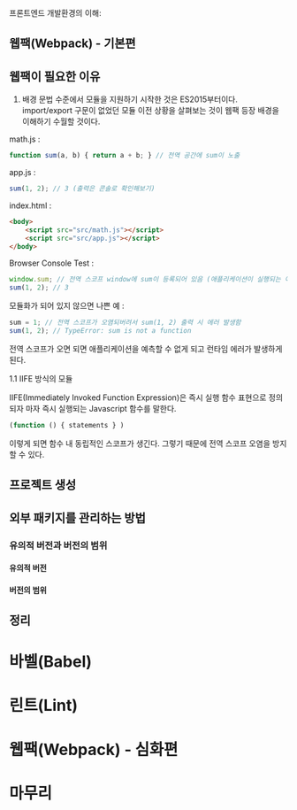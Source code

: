 프론트엔드 개발환경의 이해:

## 웹팩(Webpack) - 기본편

## 웹팩이 필요한 이유

1. 배경
문법 수준에서 모듈을 지원하기 시작한 것은 ES2015부터이다.
import/export 구문이 없었던 모듈 이전 상황을 살펴보는 것이 웹팩 등장 배경을 이해하기 수월할 것이다.

math.js :
```js
function sum(a, b) { return a + b; } // 전역 공간에 sum이 노출
```

app.js :
```js
sum(1, 2); // 3 (출력은 콘솔로 확인해보기)
```

index.html :
```html
<body>
    <script src="src/math.js"></script>
    <script src="src/app.js"></script>
</body>
```

Browser Console Test :
```js
window.sum; // 전역 스코프 window에 sum이 등록되어 있음 (애플리케이션이 실행되는 어는 곳에서나 호출 가능)
sum(1, 2); // 3
```
모듈화가 되어 있지 않으면 나쁜 예 :
```js
sum = 1; // 전역 스코프가 오염되버려서 sum(1, 2) 출력 시 에러 발생함
sum(1, 2); // TypeError: sum is not a function 
```
전역 스코프가 오면 되면 애플리케이션을 예측할 수 없게 되고 런타임 에러가 발생하게 된다. 

1.1 IIFE 방식의 모듈

IIFE(Immediately Invoked Function Expression)은 즉시 실행 함수 표현으로 정의되자 마자 즉시 실행되는 Javascript 함수를 말한다.

```js
(function () { statements } )
```
이렇게 되면 함수 내 동립적인 스코프가 생긴다. 그렇기 때문에 전역 스코프 오염을 방지할 수 있다.

## 프로젝트 생성

## 외부 패키지를 관리하는 방법

### 유의적 버전과 버전의 범위

#### 유의적 버전

#### 버전의 범위

## 정리



# 바벨(Babel)

# 린트(Lint)

# 웹팩(Webpack) - 심화편

# 마무리


